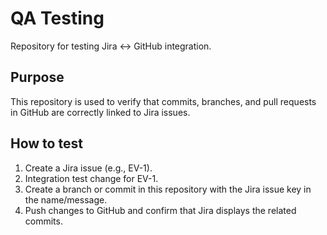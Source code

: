 # QA Testing
Repository for testing Jira ↔ GitHub integration.

## Purpose
This repository is used to verify that commits, branches, and pull requests in GitHub are correctly linked to Jira issues.

## How to test
1. Create a Jira issue (e.g., EV-1).
2. Integration test change for EV-1.
3. Create a branch or commit in this repository with the Jira issue key in the name/message.
4. Push changes to GitHub and confirm that Jira displays the related commits.
